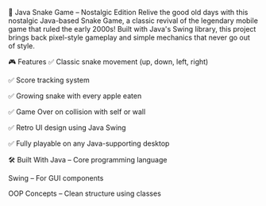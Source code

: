 🐍 Java Snake Game – Nostalgic Edition
Relive the good old days with this nostalgic Java-based Snake Game, a classic revival of the legendary mobile game that ruled the early 2000s! Built with Java's Swing library, this project brings back pixel-style gameplay and simple mechanics that never go out of style.

🎮 Features
✅ Classic snake movement (up, down, left, right)

✅ Score tracking system

✅ Growing snake with every apple eaten

✅ Game Over on collision with self or wall

✅ Retro UI design using Java Swing

✅ Fully playable on any Java-supporting desktop

🛠️ Built With
Java – Core programming language

Swing – For GUI components

OOP Concepts – Clean structure using classes
